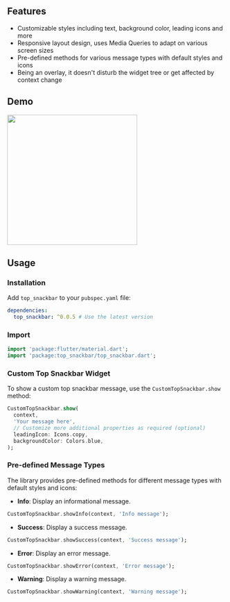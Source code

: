 ## Features

- Customizable styles including text, background color, leading icons and more
- Responsive layout design, uses Media Queries to adapt on various screen sizes
- Pre-defined methods for various message types with default styles and icons
- Being an overlay, it doesn't disturb the widget tree or get affected by context change

## Demo

<img src="https://github.com/deb-sahu/top-snackbar/assets/117360930/20472d5f-7eb0-43d5-a714-91888b8925e2" width="300">

## Usage

### Installation

Add `top_snackbar` to your `pubspec.yaml` file:

```yaml
dependencies:
  top_snackbar: ^0.0.5 # Use the latest version
```

### Import

```dart
import 'package:flutter/material.dart';
import 'package:top_snackbar/top_snackbar.dart';
```

### Custom Top Snackbar Widget

To show a custom top snackbar message, use the `CustomTopSnackbar.show` method:

```dart
CustomTopSnackbar.show(
  context,
  'Your message here',
  // Customize more additional properties as required (optional)
  leadingIcon: Icons.copy,
  backgroundColor: Colors.blue,
);
```

### Pre-defined Message Types

The library provides pre-defined methods for different message types with default styles and icons:

- **Info**: Display an informational message.
```dart
CustomTopSnackbar.showInfo(context, 'Info message');
```

- **Success**: Display a success message.
```dart
CustomTopSnackbar.showSuccess(context, 'Success message');
```

- **Error**: Display an error message.
```dart
CustomTopSnackbar.showError(context, 'Error message');
```

- **Warning**: Display a warning message.
```dart
CustomTopSnackbar.showWarning(context, 'Warning message');
```

